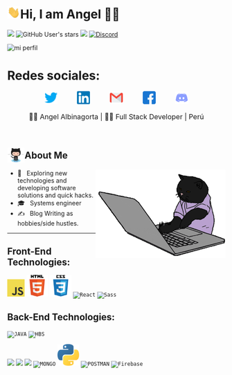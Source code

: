 # <img src="https://raw.githubusercontent.com/ABSphreak/ABSphreak/master/gifs/Hi.gif" width="30px">Hi, I am Angel 👨‍💻 

![](https://img.shields.io/github/followers/albinagorta?label=follow&logo=github&style=flat-square)
![GitHub User's stars](https://img.shields.io/github/stars/albinagorta?label=%E2%AD%90GitHub%20stars&style=flat-square)
![](https://komarev.com/ghpvc/?username=albinagorta&style=flat-square&color=ff69b4)
<a href="https://discord.gg/87722te4">![Discord](https://img.shields.io/discord/686069011481362462?logo=discord&style=flat-square&label=web%20dev%20community)</a>

<!-- <h1 style="font-size: 2.5rem; font-weight: bold; text-align: center;" align='center'> <img src="https://media.giphy.com/media/ObNTw8Uzwy6KQ/giphy.gif" width="40px"> Hello World! <img src="https://media.giphy.com/media/fFEFxS3DE5VIY/giphy.gif" width="35px" /></h1>    -->

![mi perfil](https://res.cloudinary.com/superfolio/image/upload/v1620689979/68747470733a2f2f692e70696e696d672e636f6d2f6f726967696e616c732f63362f33332f63322f63363333633230656465383266306530636564376435373064626533613166332e676966_yjuh2s.gif)

# Redes sociales:
<div align='center' style="display: flex; flex-wrap: wrap; justify-content: center; align-items: flex-start; column-gap: 20px;">
<a margin='0 0.8rem' style="margin: 0 0.8rem; outline: none;" href="https://twitter.com/avideait" target="_blank"><img src="./assets/social-media/twitter.svg" alt="Angel Albinagorta" width="30"  /></a>
<a margin='0 0.8rem' style="margin: 0 0.8rem; outline: none;" href="https://www.linkedin.com/in/angel-luis-albinagorta-vargas/" target="blank"><img src="./assets/social-media/linkedin.svg" alt="Angel Albinagorta" width="30" /></a>
<a margin='0 0.8rem' style="margin: 0 0.8rem; outline: none;" href='mailto:avideait@gmail.com' target='_blank'><img src="./assets/social-media/gmail.svg" width="30" alt="Angel Albinagorta" /></a>
<a margin='0 0.8rem' style="margin: 0 0.8rem; outline: none;" href='https://www.facebook.com/AvideaIT/' target='_blank'><img src='./assets/social-media/facebook.svg' alt='Angel Albinagorta' width='30'/></a>
<a margin='0 0.8rem' style="margin: 0 0.8rem; outline: none;" href="https://discord.gg/87722te4" target="_blank" ><img src="./assets/discord.svg" alt="Angel Albinagorta" width='30'></a>
</div>

<p style="text-align: center; font-size: 1rem;" align='center'>👦🏻 Angel Albinagorta | 👨‍💻 Full Stack Developer | Perú</p>


<br />

<h2 style="display: flex; align-items: center; margin-bottom: 1rem;"><img style="width: 40px; margin: 0;" src="./assets/Octocat/Octocat.png" alt="🌟" width='40' /> About Me</h2>

<!-- 
<img width="35%" align="right" alt="Github" src="https://user-images.githubusercontent.com/48678280/88862734-4903af80-d201-11ea-968b-9c939d88a37c.gif" />  -->

<img align='right' src="https://github.com/BhavyaCodes/BhavyaCodes/blob/master/.github/cat.gif" height="" width="300" alt="coding cat">

- 🤔 &nbsp; Exploring new technologies and developing software solutions and quick hacks.
- 🎓 &nbsp; Systems engineer
- ✍️ &nbsp; Blog Writing as hobbies/side hustles.

<hr>

<!-- <h3> 🛠 &nbsp;Tech Stack</h3> -->


 ## Front-End Technologies:
<code><img height="40" src="https://raw.githubusercontent.com/github/explore/80688e429a7d4ef2fca1e82350fe8e3517d3494d/topics/javascript/javascript.png" alt="Javascript"/></code>
<code><img height="50" src="https://raw.githubusercontent.com/github/explore/80688e429a7d4ef2fca1e82350fe8e3517d3494d/topics/html/html.png" alt="HTML5"/></code>
<code><img height="50" src="https://raw.githubusercontent.com/github/explore/80688e429a7d4ef2fca1e82350fe8e3517d3494d/topics/css/css.png" alt="CSS"/></code>
<code><img height="50" src="https://cdn.iconscout.com/icon/free/png-256/react-3-1175109.png" alt="React"/></code>
<code><img height="50" src="https://cdn.iconscout.com/icon/free/png-256/sass-2752078-2284895.png" alt="Sass"/></code>

 
 ## Back-End Technologies:
 
 <code><img height="50" src="https://www.docker.com/sites/default/files/d8/2019-07/Moby-logo.png" alt="JAVA"/></code>
<code><img height="50" src="https://i0.wp.com/blog.fossasia.org/wp-content/uploads/2017/07/handlebars-js.png?fit=500%2C500&ssl=1" alt="HBS"/></code>


<code><img height="40" src="https://cdn.iconscout.com/icon/free/png-256/java-60-1174953.png"/></code>
<code><img height="40" src="https://cdn.iconscout.com/icon/free/png-256/node-js-1-1174935.png"/></code>
<code><img height="50" src="https://styles.redditmedia.com/t5_2qm6k/styles/communityIcon_dhjr6guc03x51.png?width=256&s=3e825b7205c7f497d4695028e358d26ee359f84b"/></code>
<code><img height="50" src="https://davidrengifo.files.wordpress.com/2017/09/mongodb-logo.png" alt="MONGO"/></code>
<code><img height="50" src="https://raw.githubusercontent.com/albinagorta/albinagorta/main/assets/python.svg" alt="Python"/></code>
<code><img height="50" src="https://cdn.iconscout.com/icon/free/png-256/postman-3521648-2945092.png" alt="POSTMAN"/></code>
<code><img height="50" src="https://www.vectorlogo.zone/logos/firebase/firebase-icon.svg" alt="Firebase"/></code>
<!-- <code><img height="50" src="https://argoitz.com/wp-content/uploads/2020/03/express-logo.png" alt="EXPRESS"/></code> -->
<!--  <code><img height="50" src="https://ejspr.com/app/uploads/2021/03/EJS-Monogram_Grass-Green_High-Res.png" alt="EJS"/></code>  -->


<br/>

 <br/>
    <a href="https://github.com/albinagorta/albinagorta"><img alt="" src="https://github-readme-stats.vercel.app/api?username=albinagorta&show_icons=true&count_private=true&theme=react&hide_border=true&bg_color=0D1117" /></a>
 <!--
  <a href="https://albinagorta.github.io/"><img alt="" src="https://github-readme-stats.vercel.app/api/top-langs/?username=albinagorta&show_count=8&count_private=true&layout=compact&theme=react&hide_border=true&bg_color=0D1117" /></a>
  <br/>
  -- >

<!--
![GitHub stats](https://github-readme-stats.vercel.app/api?username=albinagorta&show_icons=true&theme=algolia&line_height=29&hide=stars&count_private=true%22%20style=%22vertical-align:middle)
-->

  <!--
- 💻 &nbsp;
  ![Python](https://img.shields.io/badge/-Python-333333?style=flat&logo=python)
  ![Java](https://img.shields.io/badge/-Java-333333?style=flat&logo=Java&logoColor=007396)
  ![C++](https://img.shields.io/badge/-C++-333333?style=flat&logo=C%2B%2B&logoColor=00599C)
  ![R (Statistics)](https://img.shields.io/badge/-R-333333?style=flat&logo=R&logoColor=276DC3)
- 🌐 &nbsp;
  ![HTML5](https://img.shields.io/badge/-HTML5-333333?style=flat&logo=HTML5)
  ![CSS](https://img.shields.io/badge/-CSS-333333?style=flat&logo=CSS3&logoColor=1572B6)
  ![JavaScript](https://img.shields.io/badge/-JavaScript-333333?style=flat&logo=javascript)
  ![Bootstrap](https://img.shields.io/badge/-Bootstrap-333333?style=flat&logo=bootstrap&logoColor=563D7C)
  ![Node.js](https://img.shields.io/badge/-Node.js-333333?style=flat&logo=node.js)
  ![React](https://img.shields.io/badge/-React-333333?style=flat&logo=react)
- 🛢 &nbsp;
  ![MySQL](https://img.shields.io/badge/-MySQL-333333?style=flat&logo=mysql)
  ![MongoDB](https://img.shields.io/badge/-MongoDB-333333?style=flat&logo=mongodb)
- ⚙️ &nbsp;
  ![Git](https://img.shields.io/badge/-Git-333333?style=flat&logo=git)
  ![GitHub](https://img.shields.io/badge/-GitHub-333333?style=flat&logo=github)
  ![Markdown](https://img.shields.io/badge/-Markdown-333333?style=flat&logo=markdown)
- 🔧 &nbsp;
  ![Visual Studio Code](https://img.shields.io/badge/-Visual%20Studio%20Code-333333?style=flat&logo=visual-studio-code&logoColor=007ACC)
  ![RStudio](https://img.shields.io/badge/-RStudio-333333?style=flat&logo=rstudio)
  ![Eclipse](https://img.shields.io/badge/-Eclipse-333333?style=flat&logo=eclipse-ide&logoColor=2C2255)
- 🖥 &nbsp;
  ![Illustrator](https://img.shields.io/badge/-Illustrator-333333?style=flat&logo=adobe-illustrator)
  ![Photoshop](https://img.shields.io/badge/-Photoshop-333333?style=flat&logo=adobe-photoshop)
  ![InDesign](https://img.shields.io/badge/-InDesign-333333?style=flat&logo=adobe-indesign)

<br/>


-->
  
<!--
**albinagorta/albinagorta** is a ✨ _special_ ✨ repository because its `README.md` (this file) appears on your GitHub profile.




Here are some ideas to get you started:

- 🔭 I’m currently working on ... modific
- 🌱 I’m currently learning ...
- 👯 I’m looking to collaborate on ...
- 🤔 I’m looking for help with ...
- 💬 Ask me about ...
- 📫 How to reach me: ...
- 😄 Pronouns: ...
- ⚡ Fun fact: ...
-->
